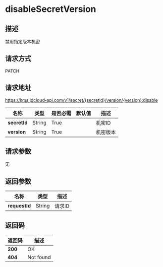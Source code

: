 # disableSecretVersion


## 描述
禁用指定版本机密

## 请求方式
PATCH

## 请求地址
https://kms.jdcloud-api.com/v1/secret/{secretId}/version/{version}:disable

|名称|类型|是否必需|默认值|描述|
|---|---|---|---|---|
|**secretId**|String|True| |机密ID|
|**version**|String|True| |机密版本|

## 请求参数
无


## 返回参数
|名称|类型|描述|
|---|---|---|
|**requestId**|String|请求ID|


## 返回码
|返回码|描述|
|---|---|
|**200**|OK|
|**404**|Not found|
